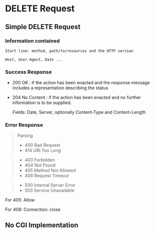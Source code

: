 # DELETE Request
## Simple DELETE Request
### Information contained

    Start line: method, path/to/resources and the HTTP version

    Host, User-Agent, Date ...

### Success Response

- 200 OK : if the action has been enacted and the response message includes a representation describing the status

- 204 No Content : if the action has been enacted and no further information is to be supplied.

    Fields: Date, Server, optionally Content-Type and Content-Length

### Error Response

> Parsing
> - 400 Bad Request
> - 414 URI Too Long

> - 403 Forbidden
> - 404 Not Found
> - 405 Method Not Allowed
> - 408 Request Timeout

> - 500 Internal Server Error
> - 503 Service Unavailable

For 405: Allow

For 408: Connection: close

## No CGI Implementation
